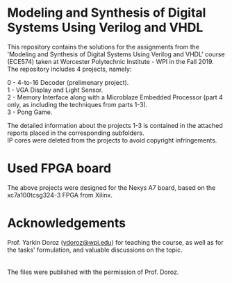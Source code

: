 # Modeling and Synthesis of Digital Systems Using Verilog and VHDL

This repository contains the solutions for the assignments from the 'Modeling and Synthesis of Digital Systems Using Verilog and VHDL' course (ECE574) taken at Worcester Polytechnic Institute - WPI in the Fall 2019. The repository includes 4 projects, namely:

0 - 4-to-16 Decoder (prelimenary project). </br>
1 - VGA Display and Light Sensor. </br>
2 - Memory Interface along with a Microblaze Embedded Processor (part 4 only, as including the techniques from parts 1-3). </br>
3 - Pong Game. </br>


The detailed information about the projects 1-3 is contained in the attached reports placed in the corresponding subfolders. </br>
IP cores were deleted from the projects to avoid copyright infringements.

# Used FPGA board
The above projects were designed for the Nexys A7 board, based on the xc7a100tcsg324-3 FPGA from Xilinx.

# Acknowledgements
Prof. Yarkin Doroz (ydoroz@wpi.edu) for teaching the course, as well as for the tasks' formulation, and valuable discussions on the topic.</br>
</br></br>The files were published with the permission of Prof. Doroz.
